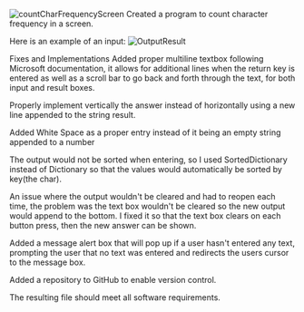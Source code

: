 ![countCharFrequencyScreen](https://github.com/user-attachments/assets/fa3fd02d-2559-403b-b513-15ebdb9179dc)
Created a program to count character frequency in a screen.

Here is an example of an input: 
![OutputResult](https://github.com/user-attachments/assets/3b6625e1-9230-43ed-99d3-ef8cfdb32578)


Fixes and Implementations
Added proper multiline textbox following Microsoft documentation, it allows for additional lines when the return key is entered as well as a scroll bar to go back and forth through the text, for both input and result boxes.

Properly implement vertically the answer instead of horizontally using a new line appended to the string result.

Added White Space as a proper entry instead of it being an empty string appended to a number

The output would not be sorted when entering, so I used SortedDictionary instead of Dictionary so that the values would automatically be sorted by key(the char).

An issue where the output wouldn't be cleared and had to reopen each time, the problem was the text box wouldn't be cleared so the new output would append to the bottom. I fixed it so that the text box clears on each button press, then the new answer can be shown.

Added a message alert box that will pop up if a user hasn't entered any text, prompting the user that no text was entered and redirects the users cursor to the message box.

Added a repository to GitHub to enable version control. 

The resulting file should meet all software requirements. 
